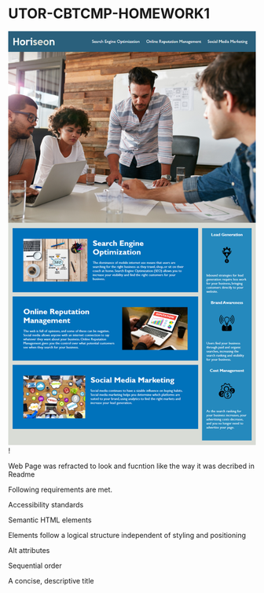 # UTOR-CBTCMP-HOMEWORK1
![The blog layout has larger-sized headers and spacing in between the lines of text.](./assets/01-html-css-git-homework-demo.png)!



Web Page was refracted to look and fucntion like the way it was decribed in Readme

Following requirements are met.

Accessibility standards

Semantic HTML elements

Elements follow a logical structure independent of styling and positioning

Alt attributes

Sequential order

A concise, descriptive title